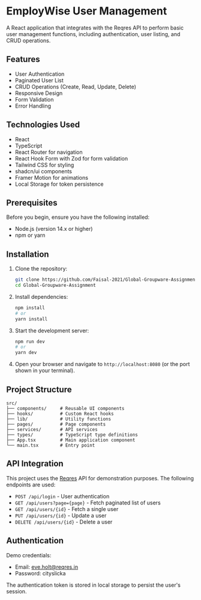 
# EmployWise User Management

A React application that integrates with the Reqres API to perform basic user management functions, including authentication, user listing, and CRUD operations.

## Features

- User Authentication
- Paginated User List
- CRUD Operations (Create, Read, Update, Delete)
- Responsive Design
- Form Validation
- Error Handling

## Technologies Used

- React
- TypeScript
- React Router for navigation
- React Hook Form with Zod for form validation
- Tailwind CSS for styling
- shadcn/ui components
- Framer Motion for animations
- Local Storage for token persistence

## Prerequisites

Before you begin, ensure you have the following installed:
- Node.js (version 14.x or higher)
- npm or yarn

## Installation

1. Clone the repository:
   ```sh
   git clone https://github.com/Faisal-2021/Global-Groupware-Assignment
   cd Global-Groupware-Assignment
   ```

2. Install dependencies:
   ```sh
   npm install
   # or
   yarn install
   ```

3. Start the development server:
   ```sh
   npm run dev
   # or
   yarn dev
   ```

4. Open your browser and navigate to `http://localhost:8080` (or the port shown in your terminal).

## Project Structure

```
src/
├── components/     # Reusable UI components
├── hooks/          # Custom React hooks
├── lib/            # Utility functions
├── pages/          # Page components
├── services/       # API services
├── types/          # TypeScript type definitions
├── App.tsx         # Main application component
└── main.tsx        # Entry point
```

## API Integration

This project uses the [Reqres](https://reqres.in/) API for demonstration purposes. The following endpoints are used:

- `POST /api/login` - User authentication
- `GET /api/users?page={page}` - Fetch paginated list of users
- `GET /api/users/{id}` - Fetch a single user
- `PUT /api/users/{id}` - Update a user
- `DELETE /api/users/{id}` - Delete a user

## Authentication

Demo credentials:
- Email: eve.holt@reqres.in
- Password: cityslicka

The authentication token is stored in local storage to persist the user's session.


